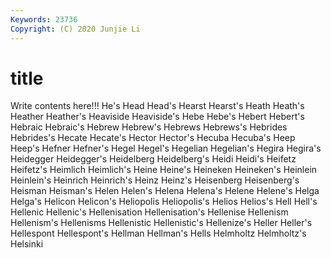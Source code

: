```yaml
---
Keywords: 23736
Copyright: (C) 2020 Junjie Li
---
```


# title

Write contents here!!!
He's 
Head 
Head's 
Hearst 
Hearst's 
Heath 
Heath's 
Heather
Heather's 
Heaviside 
Heaviside's 
Hebe 
Hebe's 
Hebert 
Hebert's 
Hebraic 
Hebraic's 
Hebrew
Hebrew's 
Hebrews 
Hebrews's 
Hebrides 
Hebrides's 
Hecate 
Hecate's 
Hector 
Hector's 
Hecuba
Hecuba's 
Heep 
Heep's 
Hefner 
Hefner's 
Hegel 
Hegel's 
Hegelian 
Hegelian's 
Hegira
Hegira's 
Heidegger 
Heidegger's 
Heidelberg 
Heidelberg's 
Heidi 
Heidi's 
Heifetz 
Heifetz's 
Heimlich
Heimlich's 
Heine 
Heine's 
Heineken 
Heineken's 
Heinlein 
Heinlein's 
Heinrich 
Heinrich's 
Heinz
Heinz's 
Heisenberg 
Heisenberg's 
Heisman 
Heisman's 
Helen 
Helen's 
Helena 
Helena's 
Helene
Helene's 
Helga 
Helga's 
Helicon 
Helicon's 
Heliopolis 
Heliopolis's 
Helios 
Helios's 
Hell
Hell's 
Hellenic 
Hellenic's 
Hellenisation 
Hellenisation's 
Hellenise 
Hellenism 
Hellenism's 
Hellenisms 
Hellenistic
Hellenistic's 
Hellenize's 
Heller 
Heller's 
Hellespont 
Hellespont's 
Hellman 
Hellman's 
Hells 
Helmholtz
Helmholtz's 
Helsinki 
